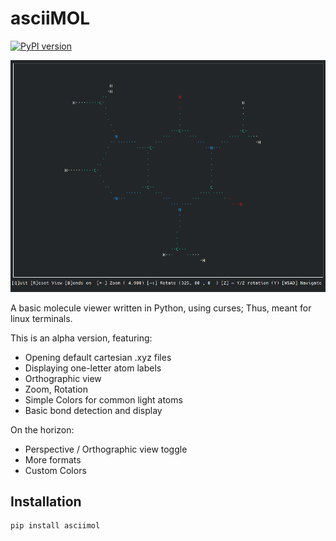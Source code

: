 # asciiMOL

[![PyPI version](https://badge.fury.io/py/asciimol.svg)](https://badge.fury.io/py/asciimol)

![Screenshots](docs/anim.gif)

A basic molecule viewer written in Python, using curses; Thus, meant for linux terminals.

This is an alpha version, featuring:

* Opening default cartesian .xyz files
* Displaying one-letter atom labels
* Orthographic view
* Zoom, Rotation
* Simple Colors for common light atoms
* Basic bond detection and display

On the horizon:
* Perspective / Orthographic view toggle
* More formats
* Custom Colors

## Installation

```sh
pip install asciimol
```
